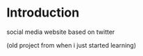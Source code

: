 # Introduction

social media website based on twitter

(old project from when i just started learning)
